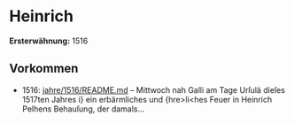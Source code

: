 # Heinrich

**Ersterwähnung:** 1516

## Vorkommen
- 1516: [jahre/1516/README.md](../jahre/1516/README.md) – Mittwoch nah Galli am Tage Urſulä dieſes 1517ten
Jahres i} ein erbärmliches und \{hre>li<hes Feuer in
Heinrich Pelhens Behauſung, der damals...
